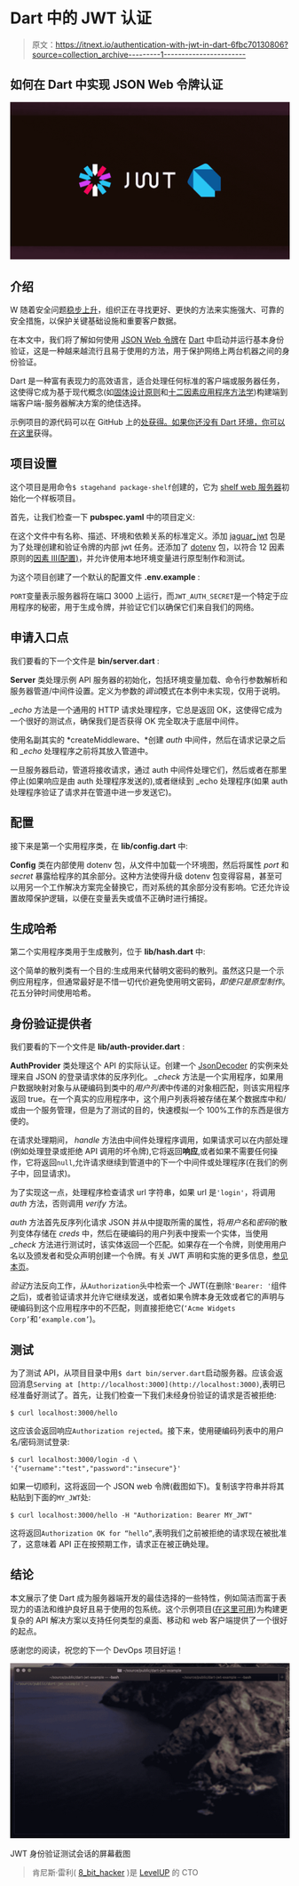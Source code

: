 # Dart 中的 JWT 认证

> 原文：<https://itnext.io/authentication-with-jwt-in-dart-6fbc70130806?source=collection_archive---------1----------------------->

## 如何在 Dart 中实现 JSON Web 令牌认证

![](img/fcdd5cfa00ebc779054302a7e4426dcd.png)

## 介绍

W 随着安全问题[稳步上升](https://www.securitymagazine.com/articles/90376-concerns-about-physical-security-and-cybersecurity-are-increasing)，组织正在寻找更好、更快的方法来实施强大、可靠的安全措施，以保护关键基础设施和重要客户数据。

在本文中，我们将了解如何使用 [JSON Web 令牌](https://jwt.io)在 [Dart](https://dart.dev) 中启动并运行基本身份验证，这是一种越来越流行且易于使用的方法，用于保护网络上两台机器之间的身份验证。

Dart 是一种富有表现力的高效语言，适合处理任何标准的客户端或服务器任务，这使得它成为基于现代概念(如[固体设计原则](https://www.google.com/search?client=safari&rls=en&q=solid+design+principles&ie=UTF-8&oe=UTF-8)和[十二因素应用程序方法学](https://12factor.net))构建端到端客户端-服务器解决方案的绝佳选择。

示例项目的源代码可以在 GitHub 上的[处获得。如果你还没有 Dart 环境，你可以](https://github.com/kenreilly/dart-jwt-example)[在这里](https://dart.dev/get-dart)获得。

## 项目设置

这个项目是用命令`$ stagehand package-shelf`创建的，它为 [shelf web 服务器](https://github.com/dart-lang/shelf)初始化一个样板项目。

首先，让我们检查一下 **pubspec.yaml** 中的项目定义:

在这个文件中有名称、描述、环境和依赖关系的标准定义。添加 [jaguar_jwt](https://pub.dev/packages/jaguar_jwt) 包是为了处理创建和验证令牌的内部 jwt 任务。还添加了 [dotenv](https://pub.dev/packages/dotenv) 包，以符合 12 因素原则的[因素 III(配置)](https://12factor.net/config)，并允许使用本地环境变量进行原型制作和测试。

为这个项目创建了一个默认的配置文件 **.env.example** :

`PORT`变量表示服务器将在端口 3000 上运行，而`JWT_AUTH_SECRET`是一个特定于应用程序的秘密，用于生成令牌，并验证它们以确保它们来自我们的网络。

## **申请入口点**

我们要看的下一个文件是 **bin/server.dart** :

**Server** 类处理示例 API 服务器的初始化，包括环境变量加载、命令行参数解析和服务器管道/中间件设置。定义为参数的*调试*模式在本例中未实现，仅用于说明。

*_echo* 方法是一个通用的 HTTP 请求处理程序，它总是返回 OK，这使得它成为一个很好的测试点，确保我们是否获得 OK 完全取决于底层中间件。

使用名副其实的 *createMiddleware、*创建 *auth* 中间件，然后在请求记录之后和 *_echo* 处理程序之前将其放入管道中。

一旦服务器启动，管道将接收请求，通过 auth 中间件处理它们，然后或者在那里停止(如果响应是由 auth 处理程序发送的),或者继续到 _echo 处理程序(如果 auth 处理程序验证了请求并在管道中进一步发送它)。

## 配置

接下来是第一个实用程序类，在 **lib/config.dart** 中:

**Config** 类在内部使用 dotenv 包，从文件中加载一个环境图，然后将属性 *port* 和 *secret* 暴露给程序的其余部分。这种方法使得升级 dotenv 包变得容易，甚至可以用另一个工作解决方案完全替换它，而对系统的其余部分没有影响。它还允许设置故障保护逻辑，以便在变量丢失或值不正确时进行捕捉。

## 生成哈希

第二个实用程序类用于生成散列，位于 **lib/hash.dart** 中:

这个简单的散列类有一个目的:生成用来代替明文密码的散列。虽然这只是一个示例应用程序，但通常最好是不惜一切代价避免使用明文密码，*即使只是原型制作*。花五分钟时间使用哈希。

## 身份验证提供者

我们要看的下一个文件是 **lib/auth-provider.dart** :

**AuthProvider** 类处理这个 API 的实际认证。创建一个 [JsonDecoder](https://api.dartlang.org/stable/2.4.1/dart-convert/JsonDecoder-class.html) 的实例来处理来自 JSON 的登录请求体的反序列化。 *_check* 方法是一个实用程序，如果用户数据映射对象与从硬编码到类中的*用户列表*中传递的对象相匹配，则该实用程序返回 true。在一个真实的应用程序中，这个用户列表将被存储在某个数据库中和/或由一个服务管理，但是为了测试的目的，快速模拟一个 100%工作的东西是很方便的。

在请求处理期间， *handle* 方法由中间件处理程序调用，如果请求可以在内部处理(例如处理登录或拒绝 API 调用的坏令牌),它将返回**响应**,或者如果不需要任何操作，它将返回`null`,允许请求继续到管道中的下一个中间件或处理程序(在我们的例子中，回显请求)。

为了实现这一点，处理程序检查请求 url 字符串，如果 url 是`'login'`，将调用 *auth* 方法，否则调用 *verify* 方法。

*auth* 方法首先反序列化请求 JSON 并从中提取所需的属性，将*用户名*和*密码*的散列变体存储在 *creds* 中，然后在硬编码的用户列表中搜索一个实体，当使用 *_check* 方法进行测试时，该实体返回一个匹配。如果存在一个令牌，则使用用户名以及颁发者和受众声明创建一个令牌。有关 JWT 声明和实施的更多信息，[参见本页](https://jwt.io/introduction/)。

*验证*方法反向工作，从`Authorization`头中检索一个 JWT(在删除`'Bearer: '`组件之后)，或者验证请求并允许它继续发送，或者如果令牌本身无效或者它的声明与硬编码到这个应用程序中的不匹配，则直接拒绝它(`‘Acme Widgets Corp’`和`‘example.com’`)。

## 测试

为了测试 API，从项目目录中用`$ dart bin/server.dart`启动服务器。应该会返回消息`Serving at [http://localhost:3000](http://localhost:3000)`,表明已经准备好测试了。首先，让我们检查一下我们未经身份验证的请求是否被拒绝:

```
$ curl localhost:3000/hello
```

这应该会返回响应`Authorization rejected`。接下来，使用硬编码列表中的用户名/密码测试登录:

```
$ curl localhost:3000/login -d \ '{"username":"test","password":"insecure"}'
```

如果一切顺利，这将返回一个 JSON web 令牌(截图如下)。复制该字符串并将其粘贴到下面的`MY_JWT`处:

```
$ curl localhost:3000/hello -H "Authorization: Bearer MY_JWT"
```

这将返回`Authorization OK for “hello”`,表明我们之前被拒绝的请求现在被批准了，这意味着 API 正在按预期工作，请求正在被正确处理。

## 结论

本文展示了使 Dart 成为服务器端开发的最佳选择的一些特性，例如简洁而富于表现力的语法和维护良好且易于使用的包系统。这个示例项目([在这里可用](https://github.com/kenreilly/dart-jwt-example))为构建更复杂的 API 解决方案以支持任何类型的桌面、移动和 web 客户端提供了一个很好的起点。

感谢您的阅读，祝您的下一个 DevOps 项目好运！

![](img/9d9cc3a18d955d14a61e02ec4a2881ff.png)

JWT 身份验证测试会话的屏幕截图

> 肯尼斯·雷利( [8_bit_hacker](https://twitter.com/8_bit_hacker) )是 [LevelUP](https://lvl-up.tech/) 的 CTO